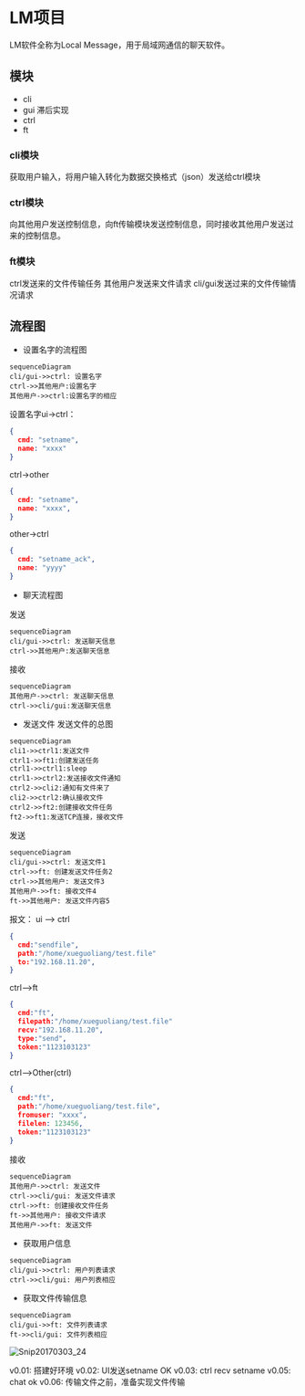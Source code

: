 # LM项目

LM软件全称为Local Message，用于局域网通信的聊天软件。

## 模块
- cli
- gui 滞后实现
- ctrl
- ft

### cli模块
获取用户输入，将用户输入转化为数据交换格式（json）发送给ctrl模块

### ctrl模块
向其他用户发送控制信息，向ft传输模块发送控制信息，同时接收其他用户发送过来的控制信息。

### ft模块
ctrl发送来的文件传输任务
其他用户发送来文件请求
cli/gui发送过来的文件传输情况请求



## 流程图

- 设置名字的流程图

```{mermaid}
sequenceDiagram
cli/gui->>ctrl: 设置名字
ctrl->>其他用户:设置名字
其他用户->>ctrl:设置名字的相应
```

设置名字ui->ctrl：
```json
{
  cmd: "setname",
  name: "xxxx"
}
```

ctrl->other
```json
{
  cmd: "setname",
  name: "xxxx",
}
```

other->ctrl
``` json
{
  cmd: "setname_ack",
  name: "yyyy"
}
```

- 聊天流程图

发送
```{mermaid}
sequenceDiagram
cli/gui->>ctrl: 发送聊天信息
ctrl->>其他用户:发送聊天信息
```

接收
```{mermaid}
sequenceDiagram
其他用户->>ctrl: 发送聊天信息
ctrl->>cli/gui:发送聊天信息
```

- 发送文件
发送文件的总图

```{mermaid}
sequenceDiagram
cli1->>ctrl1:发送文件
ctrl1->>ft1:创建发送任务
ctrl1->>ctrl1:sleep
ctrl1->>ctrl2:发送接收文件通知
ctrl2->>cli2:通知有文件来了
cli2->>ctrl2:确认接收文件
ctrl2->>ft2:创建接收文件任务
ft2->>ft1:发送TCP连接，接收文件
```
发送
```{mermaid}
sequenceDiagram
cli/gui->>ctrl: 发送文件1
ctrl->>ft: 创建发送文件任务2
ctrl->>其他用户: 发送文件3
其他用户->>ft: 接收文件4
ft->>其他用户: 发送文件内容5
```
报文：
ui --> ctrl
```json
{
  cmd:"sendfile",
  path:"/home/xueguoliang/test.file"
  to:"192.168.11.20",
}
```
ctrl-->ft
``` json
{
  cmd:"ft",
  filepath:"/home/xueguoliang/test.file"
  recv:"192.168.11.20",
  type:"send",
  token:"1123103123"
}
```
ctrl-->Other(ctrl)
```json
{
  cmd:"ft",
  path:"/home/xueguoliang/test.file",
  fromuser: "xxxx",
  filelen: 123456,
  token:"1123103123"
}
```



接收
```{mermaid}
sequenceDiagram
其他用户->>ctrl: 发送文件
ctrl->>cli/gui: 发送文件请求
ctrl->>ft: 创建接收文件任务
ft->>其他用户: 接收文件请求
其他用户->>ft: 发送文件
```

- 获取用户信息
```{mermaid}
sequenceDiagram
cli/gui->>ctrl: 用户列表请求
ctrl->>cli/gui: 用户列表相应
```

-  获取文件传输信息
```{mermaid}
sequenceDiagram
cli/gui->>ft: 文件列表请求
ft->>cli/gui: 文件列表相应
```

![Snip20170303_24](/assets/Snip20170303_24.png)

v0.01: 搭建好环境
v0.02: UI发送setname OK
v0.03: ctrl recv setname
v0.05: chat ok
v0.06: 传输文件之前，准备实现文件传输

